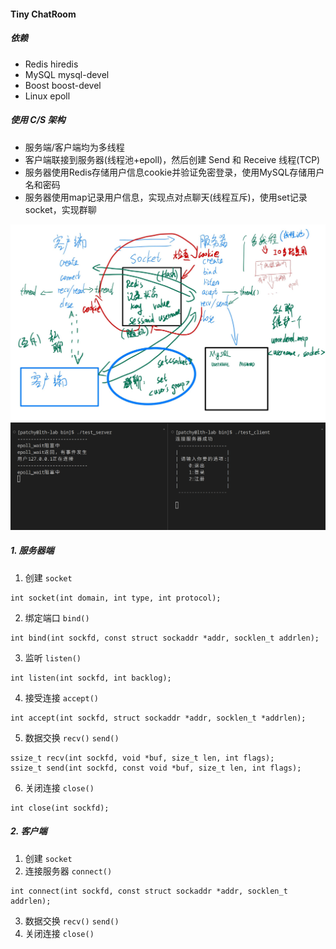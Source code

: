 #### Tiny ChatRoom
##### 依赖
- Redis hiredis
- MySQL mysql-devel
- Boost boost-devel
- Linux epoll
##### 使用 C/S 架构    
+ 服务端/客户端均为多线程
+ 客户端联接到服务器(线程池+epoll)，然后创建 Send 和 Receive 线程(TCP)
+ 服务器使用Redis存储用户信息cookie并验证免密登录，使用MySQL存储用户名和密码
+ 服务器使用map记录用户信息，实现点对点聊天(线程互斥)，使用set记录socket，实现群聊

![Procedure](image/Procedure.jpg)
![Demo](image/demo.png)

##### 1. 服务器端
1. 创建 `socket`
```
int socket(int domain, int type, int protocol);
```
2. 绑定端口 `bind()`
```
int bind(int sockfd, const struct sockaddr *addr, socklen_t addrlen);
```
3. 监听 `listen()`
```
int listen(int sockfd, int backlog);
```
4. 接受连接 `accept()`
```
int accept(int sockfd, struct sockaddr *addr, socklen_t *addrlen);
```
5. 数据交换 `recv()` `send()`
```
ssize_t recv(int sockfd, void *buf, size_t len, int flags);
ssize_t send(int sockfd, const void *buf, size_t len, int flags);
```
6. 关闭连接 `close()`
```
int close(int sockfd);
```
##### 2. 客户端
1. 创建 `socket`
2. 连接服务器 `connect()`
```
int connect(int sockfd, const struct sockaddr *addr, socklen_t addrlen);
```
3. 数据交换 `recv()` `send()`
4. 关闭连接 `close()`
